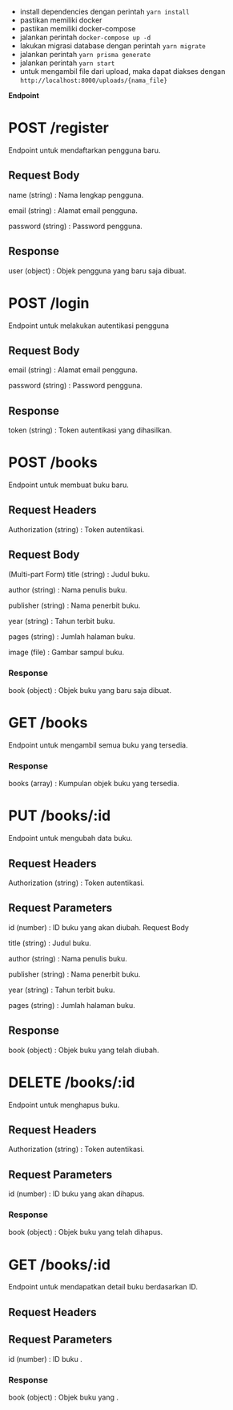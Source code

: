 - install dependencies dengan perintah `yarn install`
- pastikan memiliki docker
- pastikan memiliki docker-compose
- jalankan perintah `docker-compose up -d`
- lakukan migrasi database dengan perintah `yarn migrate`
- jalankan perintah `yarn prisma generate`
- jalankan perintah `yarn start`
- untuk mengambil file dari upload, maka dapat diakses dengan `http://localhost:8000/uploads/{nama_file}`

**Endpoint**


# POST /register


Endpoint untuk mendaftarkan pengguna baru.

## Request Body

name (string) : Nama lengkap pengguna.

email (string) : Alamat email pengguna.

password (string) : Password pengguna.

## Response

user (object) : Objek pengguna yang baru saja dibuat.


# POST /login
Endpoint untuk melakukan autentikasi pengguna

## Request Body

email (string) : Alamat email pengguna.

password (string) : Password pengguna.

## Response
token (string) : Token autentikasi yang dihasilkan.


# POST /books

Endpoint untuk membuat buku baru.

## Request Headers

 Authorization (string) : Token autentikasi.
## Request Body
 (Multi-part Form)
title (string) : Judul buku.

author (string) : Nama penulis buku.

publisher (string) : Nama penerbit buku.

year (string) : Tahun terbit buku.

pages (string) : Jumlah halaman buku.

image (file) : Gambar sampul buku.

### Response

book (object) : Objek buku yang baru saja dibuat.

# GET /books
Endpoint untuk mengambil semua buku yang tersedia.

### Response

books (array) : Kumpulan objek buku yang tersedia.

# PUT /books/:id
Endpoint untuk mengubah data buku.

## Request Headers

Authorization (string) : Token autentikasi.

## Request Parameters

id (number) : ID buku yang akan diubah.
Request Body

title (string) : Judul buku.

author (string) : Nama penulis buku.

publisher (string) : Nama penerbit buku.

year (string) : Tahun terbit buku.

pages (string) : Jumlah halaman buku.
## Response

book (object) : Objek buku yang telah diubah.

# DELETE /books/:id
Endpoint untuk menghapus buku.

## Request Headers

Authorization (string) : Token autentikasi.
## Request Parameters

id (number) : ID buku yang akan dihapus.

### Response

book (object) : Objek buku yang telah dihapus.


# GET /books/:id
Endpoint untuk mendapatkan detail buku berdasarkan ID.

## Request Headers

## Request Parameters

id (number) : ID buku .

### Response

book (object) : Objek buku yang .
